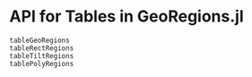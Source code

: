 # API for Tables in GeoRegions.jl


```@docs
tableGeoRegions
tableRectRegions
tableTiltRegions
tablePolyRegions
```